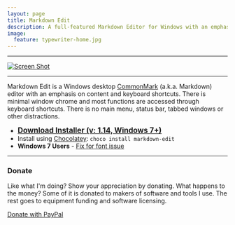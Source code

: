 ```yaml
---
layout: page
title: Markdown Edit
description: A full-featured Markdown Editor for Windows with an emphasis on content and keyboard shortcuts
image:
  feature: typewriter-home.jpg
---
```


------------------------------------------------------------------------

<div class="screenshot">
<a href="http://mike-ward.net/cdn/images/markdown-edit/markdown-edit-screenshot.png" target="_blank"><img src="http://mike-ward.net/cdn/images/markdown-edit/markdown-edit-screenshot.png" alt="Screen Shot"/></a>
</div>

------------------------------------------------------------------------

Markdown Edit is a Windows desktop [CommonMark](http://commonmark.org)
(a.k.a. Markdown) editor with an emphasis on content and keyboard
shortcuts. There is minimal window chrome and most functions are
accessed through keyboard shortcuts. There is no main menu, status bar,
tabbed windows or other distractions.

-   <a href="{{ site.download }}" style="font-weight:bold; font-size:larger;">Download
    Installer (v: 1.14, Windows 7+)</a>
-   Install using
    [Chocolatey](https://chocolatey.org/packages/markdown-edit):
    `choco install markdown-edit`
-   **Windows 7 Users** - [Fix for font
    issue](https://github.com/mike-ward/Markdown-Edit/issues/14)

------------------------------------------------------------------------

### Donate

Like what I'm doing? Show your appreciation by donating. What happens to
the money? Some of it is donated to makers of software and tools I use.
The rest goes to equipment funding and software licensing.

[Donate with
PayPal](https://www.paypal.com/cgi-bin/webscr?cmd=_s-xclick&hosted_button_id=XGGZ8BEED7R62)

